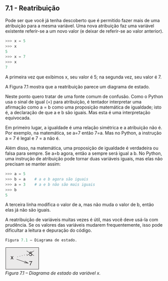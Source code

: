 ## 7.1 - Reatribuição

Pode ser que você já tenha descoberto que é permitido fazer mais de uma atribuição para a mesma variável. Uma nova atribuição faz uma variável existente referir-se a um novo valor (e deixar de referir-se ao valor anterior).

```python
>>> x = 5
>>> x
5
>>> x = 7
>>> x
7
```

A primeira vez que exibimos x, seu valor é 5; na segunda vez, seu valor é 7.

A Figura 7.1 mostra que a reatribuição parece um diagrama de estado.

Neste ponto quero tratar de uma fonte comum de confusão. Como o Python usa o sinal de igual (=) para atribuição, é tentador interpretar uma afirmação como a = b como uma proposição matemática de igualdade; isto é, a declaração de que a e b são iguais. Mas esta é uma interpretação equivocada.

Em primeiro lugar, a igualdade é uma relação simétrica e a atribuição não é. Por exemplo, na matemática, se a=7 então 7=a. Mas no Python, a instrução a = 7 é legal e 7 = a não é.

Além disso, na matemática, uma proposição de igualdade é verdadeira ou falsa para sempre. Se a=b agora, então a sempre será igual a b. No Python, uma instrução de atribuição pode tornar duas variáveis iguais, mas elas não precisam se manter assim:

```python
>>> a = 5
>>> b = a    # a e b agora são iguais
>>> a = 3    # a e b não são mais iguais
>>> b
5
```

A terceira linha modifica o valor de a, mas não muda o valor de b, então elas já não são iguais.

A reatribuição de variáveis muitas vezes é útil, mas você deve usá-la com prudência. Se os valores das variáveis mudarem frequentemente, isso pode dificultar a leitura e depuração do código.

```python
Figura 7.1 – Diagrama de estado.
```

![Figura 7.1 – Diagrama de estado da variável x.](/fig/tnkp_0701.png)
<br>_Figura 7.1 – Diagrama de estado da variável x._
